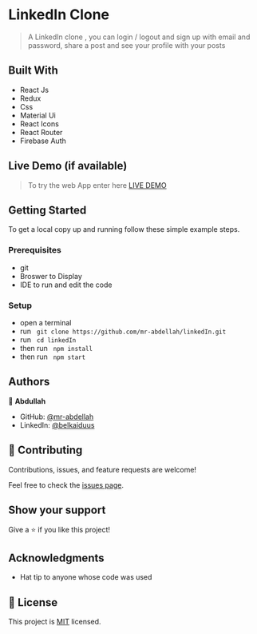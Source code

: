 # LinkedIn Clone

> A LinkedIn clone , you can login / logout and sign up with email and password, share a post and see your profile with your posts


## Built With

- React Js
- Redux
- Css
- Material Ui
- React Icons
- React Router
- Firebase Auth

## Live Demo (if available)
> To try the web App enter here [LIVE DEMO](https://linkedin-mr-abdellah.netlify.app/)
## Getting Started

To get a local copy up and running follow these simple example steps.

### Prerequisites

- git
- Broswer to Display
- IDE to run and edit the code

### Setup

- open a terminal
- run ``` git clone https://github.com/mr-abdellah/linkedIn.git```
- run ``` cd linkedIn```
- then run ``` npm install```
- then run ``` npm start```

## Authors

👤 **Abdullah**

- GitHub: [@mr-abdellah](https://github.com/mr-abdellah)
- LinkedIn: [@belkaiduus](https://www.linkedin.com/in/belkaidus/)

## 🤝 Contributing

Contributions, issues, and feature requests are welcome!

Feel free to check the [issues page](../../issues/).

## Show your support

Give a ⭐️ if you like this project!

## Acknowledgments

- Hat tip to anyone whose code was used

## 📝 License

This project is [MIT](./MIT.md) licensed.
